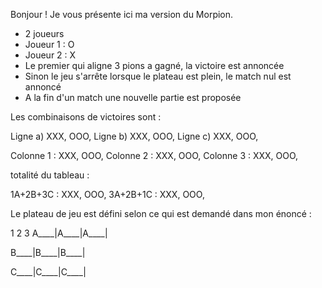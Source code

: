 Bonjour ! Je vous présente ici ma version du Morpion.

- 2 joueurs
- Joueur 1 : O
- Joueur 2 : X
- Le premier qui aligne 3 pions a gagné, la victoire est annoncée
- Sinon le jeu s'arrête lorsque le plateau est plein, le match nul est annoncé
- A la fin d'un match une nouvelle partie est proposée

Les combinaisons de victoires sont :

Ligne a) XXX, OOO,
Ligne b) XXX, OOO,
Ligne c) XXX, OOO,

Colonne 1 : XXX, OOO,
Colonne 2 : XXX, OOO,
Colonne 3 : XXX, OOO,

totalité du tableau :

1A+2B+3C : XXX, OOO,
3A+2B+1C : XXX, OOO,


Le plateau de jeu est défini selon ce qui est demandé dans mon énoncé :

   1     2     3
A____|A____|A____|

B____|B____|B____|

C____|C____|C____|
